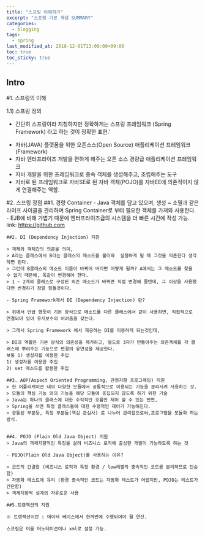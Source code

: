 ```yaml
---
title: "스프링 이해하기"
excerpt: "스프링 기본 개념 SUMMARY"
categories:
  - blogging
tags:
  - spring
last_modified_at: 2018-12-01T13:00:00+09:00
toc: true
toc_sticky: true
---
```



## Intro
#1. 스프링의 이해

 1.1) 스프링 정의

   - 간단히 스프링이라 지칭하지만 정확하게는 스프링 프레임워크 (Spring Framework) 라고 하는 것이 정확한 표현.'

  * 자바(JAVA) 플랫폼을 위한 오픈소스(Open Source) 애플리케이션 프레임워크(Framework)
  * 자바 엔터프라이즈 개발을 편하게 해주는 오픈 소스 경량급 애플리케이션 프레임워크
  * 자바 개발을 위한 프레임워크로 종속 객체를 생성해주고,  조립해주는 도구
  * 자바로 된 프레임워크로 자바SE로 된 자바 객체(POJO)를 자바EE에 의존적이지 않게 연결해주는 역할.


#2. 스프링 장점
    ##1. 경량 Container
    - Java 객체를 담고 있으며, 생성 ~ 소멸과 같은 라이프 사이클을 관리하며 Spring Container로 부터 필요한 객체를 가져와 사용한다.
    - EJB에 비해 가볍기 때문에 엔터프라이즈급의 시스템을 더 빠른 시간에 작성 가능.
    link: https://github.com

    ##2. DI (Dependency Injection) 지원

    > 객체와 객체간의 의존을 의미,
    > A라는 클래스에서 B라는 클래스의 메소드를 불러와  실행하게 될 때 그것을 의존한다 생각하면 된다.
    > 그런데 B클래스의 메소드 이름이 바뀌어 버리면 어떻게 될까? A에서는 그 메소드를 찾을 수 없기 때문에, 똑같이 변경해야 한다.
    > 1 ~ 2개의 클래스로 구성된 의존 메소드가 바뀌면 직접 변경해 줄텐데, 그 이상을 사용했다면 변경하기 정말 힘들것이다.

    - Spring Framework에서 DI (Dependency Injection) 란?

    > 위에서 언급 했듯이 기본 방식으로 메소드를 다른 클래스에서 같이 사용하면, 직접적으로 연결되어 있어 유지보수의 어려움을 갖는다.

    > 그래서 Spring Framework 에서 제공하는 DI를 이용하게 되는것인데,

    > DI의 역활은 기본 방식의 의존성을 제거하고, 별도로 3자가 만들어주는 의존객체를 각 클래스에 뿌려주는 기능으로 변경의 유연성을 제공한다.
    보통 1) 생성자를 이용한 주입
    1) 생성자를 이용한 주입
    2) set 메소드를 활용한 주입

    ##3. AOP(Aspect Oriented Programming, 관점지향 프로그래밍) 지원
    > 한 어플리케이션 내의 다양한 모듈에서 공통적으로 이용되는 기능을 분리시켜 사용하는 것.
    > 모듈의 핵심 기능 외의 기능을 해당 모듈에 응집되지 않도록 하기 위한 기술
    > Java는 하나의 클래스에 대한 수직적인 흐름만 제어 할 수 있는 반면,
    > Spring을 쓰면 특정 클래스들에 대한 수평적인 제어가 가능해진다.
    > 공통된 부분등, 특정 부분들(핵심 관심사) 로 나누어 관리함으로써,프로그램을 모듈화 하는 방식.


    ##4. POJO (Plain Old Java Object) 지원
    > Java의 객체지향적인 특징을 살려 비즈니스 로직에 출싱한 개발이 가능하도록 하는 것

    - POJO(Plain Old Java Object)를 사용하는 이유?

    > 코드의 간결함 (비즈니스 로직과 특정 환경 / low레벨의 중속적인 코드를 분리하므로 단순함)
    > 자동화 테스트에 유리 (환경 종속적인 코드는 자동화 테스트가 어렵지만, POJO는 테스트가 간단함)
    > 객체지향적 설계의 자유로운 사용

    ##5.트랜잭션의 지원

    ※ 트랜잭션이란 : 데이터 베이스에서 한꺼번에 수행되어야 될 연산.

    스프링은 이를 어노테이션이나 xml로 설정 가능.
